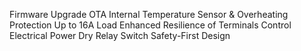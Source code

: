 Firmware Upgrade OTA
Internal Temperature Sensor & Overheating Protection
Up to 16A Load
Enhanced Resilience of Terminals
Control Electrical Power
Dry Relay Switch
Safety-First Design
